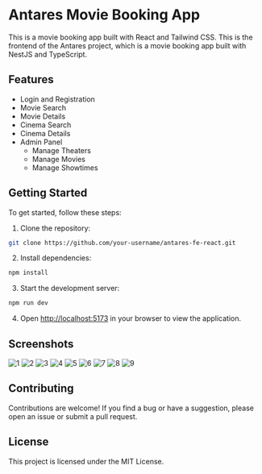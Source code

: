 # Antares Movie Booking App

This is a movie booking app built with React and Tailwind CSS. This is the frontend of the Antares project, which is a movie booking app built with NestJS and TypeScript.

## Features

- Login and Registration
- Movie Search
- Movie Details
- Cinema Search
- Cinema Details
- Admin Panel
  - Manage Theaters
  - Manage Movies
  - Manage Showtimes

## Getting Started

To get started, follow these steps:

1. Clone the repository:

```bash
git clone https://github.com/your-username/antares-fe-react.git
```

2. Install dependencies:

```bash
npm install
```

3. Start the development server:

```bash
npm run dev
```

4. Open [http://localhost:5173](http://localhost:5173) in your browser to view the application.

## Screenshots

![1](https://ibb.co/RkgZNkTt)
![2](https://ibb.co/FkRf8Fsb)
![3](https://ibb.co/pvmW24kc)
![4](https://ibb.co/8g8FWfm0)
![5](https://ibb.co/zVjCcVPW)
![6](https://ibb.co/5hZX8vGC)
![7](https://ibb.co/ZRrdVFx1)
![8](https://ibb.co/Y4SyXMBy)
![9](https://ibb.co/sd3Lx7Zj)

## Contributing

Contributions are welcome! If you find a bug or have a suggestion, please open an issue or submit a pull request.

## License

This project is licensed under the MIT License.
